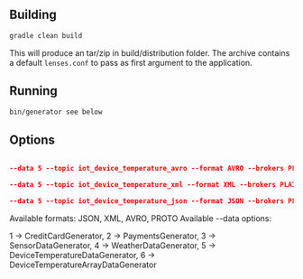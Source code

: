 Building
--------

```bash
gradle clean build
```

This will produce an tar/zip in build/distribution folder. 
The archive contains a default `lenses.conf` to pass as first argument to the application.


Running
-------

```bash
bin/generator see below

``` 


Options
-------
```json

--data 5 --topic iot_device_temperature_avro --format AVRO --brokers PLAINTEXT://broker --schema http://machine:18081

--data 5 --topic iot_device_temperature_xml --format XML --brokers PLAINTEXT://brokers  --schema http://machine:18081

--data 5 --topic iot_device_temperature_json --format JSON --brokers PLAINTEXT://broker --schema http://machine:18081

```

Available formats: JSON, XML, AVRO, PROTO
Available --data options:

 1 -> CreditCardGenerator,
 2 -> PaymentsGenerator,
 3 -> SensorDataGenerator,
 4 -> WeatherDataGenerator,
 5 -> DeviceTemperatureDataGenerator,
 6 -> DeviceTemperatureArrayDataGenerator
 
 